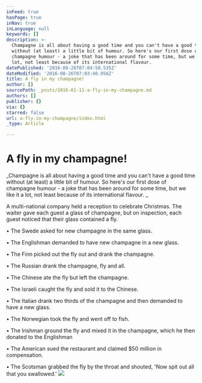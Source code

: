 ```yaml
---
inFeed: true
hasPage: true
inNav: true
inLanguage: null
keywords: []
description: >-
  Champagne is all about having a good time and you can't have a good time
  without (at least) a little bit of humour. So here's our first dose of
  champagne humour - a joke that has been around for some time, but we like it a
  lot, not least because of its international flavour. 
datePublished: '2016-08-26T07:04:58.535Z'
dateModified: '2016-08-26T07:03:40.956Z'
title: A fly in my champagne!
author: []
sourcePath: _posts/2016-01-11-a-fly-in-my-champagne.md
authors: []
publisher: {}
via: {}
starred: false
url: a-fly-in-my-champagne/index.html
_type: Article

---
```

# A fly in my champagne!

_Champagne is all about having a good time and you can't have a good time without (at least) a little bit of humour. So here's our first dose of champagne humour - a joke that has been around for some time, but we like it a lot, not least because of its international flavour. _

A multi-national company held a reception to celebrate Christmas. The waiter gave each guest a glass of champagne, but on inspection, each guest noticed that their glass contained a fly. 

• The Swede asked for new champagne in the same glass. 

• The Englishman demanded to have new champagne in a new glass. 

• The Finn picked out the fly out and drank the champagne. 

• The Russian drank the champagne, fly and all. 

• The Chinese ate the fly but left the champagne. 

• The Israeli caught the fly and sold it to the Chinese. 

• The Italian drank two thirds of the champagne and then demanded to have a new glass. 

• The Norwegian took the fly and went off to fish. 

• The Irishman ground the fly and mixed it in the champagne, which he then donated to the Englishman 

• The American sued the restaurant and claimed $50 million in compensation. 

• The Scotsman grabbed the fly by the throat and shouted, 'Now spit out all that you swallowed.'
![](https://s3-us-west-2.amazonaws.com/the-grid-img/p/afb69b68367ca08e0f9a7f8418400dbb16b830ac.jpg)